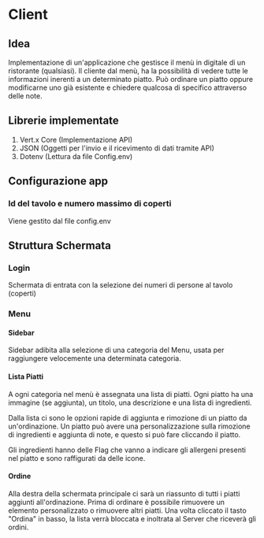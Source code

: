 # Client

## Idea
Implementazione di un'applicazione che gestisce il menù in digitale di un ristorante (qualsiasi).
Il cliente dal menù, ha la possibilità di vedere tutte le informazioni inerenti a un determinato piatto.
Può ordinare un piatto oppure modificarne uno già esistente e chiedere qualcosa di specifico attraverso delle note.

## Librerie implementate
1. Vert.x Core (Implementazione API)
2. JSON (Oggetti per l'invio e il ricevimento di dati tramite API)
3. Dotenv (Lettura da file Config.env)

## Configurazione app
### Id del tavolo e numero massimo di coperti
Viene gestito dal file config.env

## Struttura Schermata
### Login
Schermata di entrata con la selezione dei numeri di persone al tavolo (coperti)

### Menu
#### Sidebar
Sidebar adibita alla selezione di una categoria del Menu,
usata per raggiungere velocemente una determinata categoria.
#### Lista Piatti
A ogni categoria nel menù è assegnata una lista di piatti.
Ogni piatto ha una immagine (se aggiunta), un titolo, una descrizione
e una lista di ingredienti.

Dalla lista ci sono le opzioni rapide di aggiunta e rimozione di un piatto da un'ordinazione.
Un piatto può avere una personalizzazione sulla rimozione di ingredienti e aggiunta di note, 
e questo si può fare cliccando il piatto. 

Gli ingredienti hanno delle Flag che vanno a indicare gli allergeni presenti nel piatto e sono raffigurati da delle icone.

#### Ordine
Alla destra della schermata principale ci sarà un riassunto di tutti i piatti aggiunti all'ordinazione.
Prima di ordinare è possibile rimuovere un elemento personalizzato o rimuovere altri piatti.
Una volta cliccato il tasto "Ordina" in basso, la lista verrà bloccata e inoltrata al Server che riceverà gli ordini.
